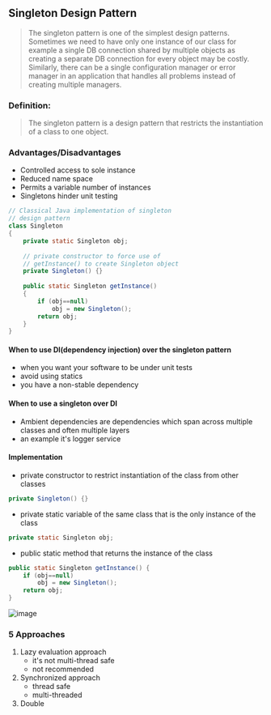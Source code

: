 ## Singleton Design Pattern

> The singleton pattern is one of the simplest design patterns. Sometimes we need to have only one instance of our class for example a single DB connection shared by multiple objects as creating a separate DB connection for every object may be costly. Similarly, there can be a single configuration manager or error manager in an application that handles all problems instead of creating multiple managers.

### Definition:
> The singleton pattern is a design pattern that restricts the instantiation of a class to one object.
 
### Advantages/Disadvantages 

- Controlled access to sole instance
- Reduced name space
- Permits a variable number of instances
- Singletons hinder unit testing

```java
// Classical Java implementation of singleton
// design pattern
class Singleton
{
    private static Singleton obj;
 
    // private constructor to force use of
    // getInstance() to create Singleton object
    private Singleton() {}
 
    public static Singleton getInstance()
    {
        if (obj==null)
            obj = new Singleton();
        return obj;
    }
}
```

#### When to use DI(dependency injection) over the singleton pattern

- when you want your software to be under unit tests
- avoid using statics
- you have a non-stable dependency

#### When to use a singleton over DI
- Ambient dependencies are dependencies which span across multiple classes and often multiple layers
- an example it's logger service

#### Implementation
- private constructor to restrict instantiation of the class from other classes
```java
private Singleton() {}
``` 
- private static variable of the same class that is the only instance of the class
```java
private static Singleton obj;
```
- public static method that returns the instance of the class
```java
public static Singleton getInstance() {
    if (obj==null)
        obj = new Singleton();
    return obj;
}
```
![image](https://static.packt-cdn.com/products/9781786463593/graphics/96d762be-a2b2-4f2b-ab2b-d71e98233431.png)


### 5 Approaches

1) Lazy evaluation approach
   - it's not multi-thread safe
   - not recommended
2) Synchronized approach 
   - thread safe
   - multi-threaded 
3) Double